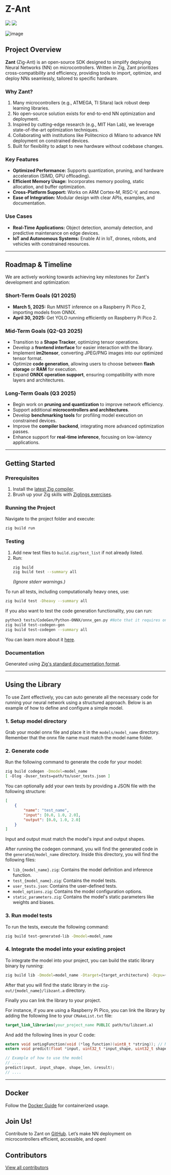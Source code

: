 # Z-Ant
![](https://github.com/ZIGTinyBook/Z-Ant/actions/workflows/zig-tests.yml/badge.svg)
![](https://github.com/ZIGTinyBook/Z-Ant/actions/workflows/zig-heavy-tests.yml/badge.svg)


![image](https://github.com/user-attachments/assets/6a5346e5-58ec-4069-8143-c3b7b03586f3)
## Project Overview

**Zant** (Zig-Ant) is an open-source SDK designed to simplify deploying Neural Networks (NN) on microcontrollers. Written in Zig, Zant prioritizes cross-compatibility and efficiency, providing tools to import, optimize, and deploy NNs seamlessly, tailored to specific hardware.

### Why Zant?

1. Many microcontrollers (e.g., ATMEGA, TI Sitara) lack robust deep learning libraries.
2. No open-source solution exists for end-to-end NN optimization and deployment.
3. Inspired by cutting-edge research (e.g., MIT Han Lab), we leverage state-of-the-art optimization techniques.
4. Collaborating with institutions like Politecnico di Milano to advance NN deployment on constrained devices.
5. Built for flexibility to adapt to new hardware without codebase changes.

### Key Features

- **Optimized Performance:** Supports quantization, pruning, and hardware acceleration (SIMD, GPU offloading).
- **Efficient Memory Usage:** Incorporates memory pooling, static allocation, and buffer optimization.
- **Cross-Platform Support:** Works on ARM Cortex-M, RISC-V, and more.
- **Ease of Integration:** Modular design with clear APIs, examples, and documentation.

### Use Cases

- **Real-Time Applications:** Object detection, anomaly detection, and predictive maintenance on edge devices.
- **IoT and Autonomous Systems:** Enable AI in IoT, drones, robots, and vehicles with constrained resources.

---

## Roadmap & Timeline

We are actively working towards achieving key milestones for Zant's development and optimization:

### **Short-Term Goals (Q1 2025)**

- **March 5, 2025:** Run MNIST inference on a Raspberry Pi Pico 2, importing models from ONNX.
- **April 30, 2025:** Get YOLO running efficiently on Raspberry Pi Pico 2.

### **Mid-Term Goals (Q2-Q3 2025)**

- Transition to a **Shape Tracker**, optimizing tensor operations.
- Develop a **frontend interface** for easier interaction with the library.
- Implement **im2tensor**, converting JPEG/PNG images into our optimized tensor format.
- Optimize **code generation**, allowing users to choose between **flash storage** or **RAM** for execution.
- Expand **ONNX operation support**, ensuring compatibility with more layers and architectures.

### **Long-Term Goals (Q3 2025)**

- Begin work on **pruning and quantization** to improve network efficiency.
- Support additional **microcontrollers and architectures**.
- Develop **benchmarking tools** for profiling model execution on constrained devices.
- Improve the **compiler backend**, integrating more advanced optimization passes.
- Enhance support for **real-time inference**, focusing on low-latency applications.

---

## Getting Started

### Prerequisites

1. Install the [latest Zig compiler](https://ziglang.org/learn/getting-started/).
2. Brush up your Zig skills with [Ziglings exercises](https://codeberg.org/ziglings/exercises).

### Running the Project

Navigate to the project folder and execute:

```sh
zig build run
```

### Testing

1. Add new test files to `build.zig/test_list` if not already listed.
2. Run:
   ```sh
   zig build
   zig build test --summary all
   ```
   *(Ignore stderr warnings.)*

To run all tests, including computationally heavy ones, use:

```sh
zig build test -Dheavy --summary all
```

If you also want to test the code generation functionality, you can run:

```sh
python3 tests/CodeGen/Python-ONNX/onnx_gen.py #Note that it requires onnx dependency.
zig build test-codegen-gen
zig build test-codegen --summary all
```

You can learn more about it [here](tests/CodeGen/README.md).

### Documentation

Generated using [Zig's standard documentation format](https://ziglang.org/documentation/master/#Doc-Comments).

---

## Using the Library

To use Zant effectively, you can auto generate all the necessary code for running your neural network using a structured approach. Below is an example of how to define and configure a simple model.

### **1. Setup model directory**

Grab your model onnx file and place it in the `models/model_name` directory.
Remember that the onnx file name must match the model name folder.

### **2. Generate code**

Run the following command to generate the code for your model:

```bash
zig build codegen -Dmodel=model_name 
[ -Dlog -Duser_tests=path/to/user_tests.json ]
```
You can optionally add your own tests by providing a JSON file with the following structure:

```json
[
    {
        "name": "test_name",
        "input": [0.0, 1.0, 2.0],
        "output": [0.0, 1.0, 2.0]
    }
]
```

Input and output must match the model's input and output shapes.

After running the codegen command, you will find the generated code in the `generated/model_name` directory.
Inside this directory, you will find the following files:
- `lib_{model_name}.zig`: Contains the model definition and inference function.
- `test_{model_name}.zig`: Contains the model tests.
- `user_tests.json`: Contains the user-defined tests.
- `model_options.zig`: Contains the model configuration options.
- `static_parameters.zig`: Contains the model's static parameters like weights and biases.

### **3. Run model tests**

To run the tests, execute the following command:

```bash
zig build test-generated-lib -Dmodel=model_name
```

### **4. Integrate the model into your existing project**

To integrate the model into your project, you can build the static library binary by running:

```bash
zig build lib -Dmodel=model_name -Dtarget={target_architecture} -Dcpu={specific_cpu} -Doptimize=ReleaseFast
```

After that you will find the static library in the `zig-out/{model_name}/libzant.a` directory.

Finally you can link the library to your project.

For instance, if you are using a Raspberry Pi Pico, you can link the library by adding the following line to your `CMakeList.txt` file:

```cmake
target_link_libraries(your_project_name PUBLIC path/to/libzant.a)
```

And add the following lines in your C code:

```c
extern void setLogFunction(void (*log_function)(uint8_t *string)); // Mandatory only if you codegen with -Dlog flag
extern void predict(float *input, uint32_t *input_shape, uint32_t shape_len, float **result);

// Example of how to use the model
// ....
predict(input, input_shape, shape_len, &result);
// ....
```

---

## Docker

Follow the [Docker Guide](/docs/How_TO_DOCKER_101.md) for containerized usage.

## Join Us!

Contribute to Zant on [GitHub](#). Let’s make NN deployment on microcontrollers efficient, accessible, and open!

## Contributors

[View all contributors](https://github.com/ZIGTinyBook/Z-Ant/graphs/contributors)

